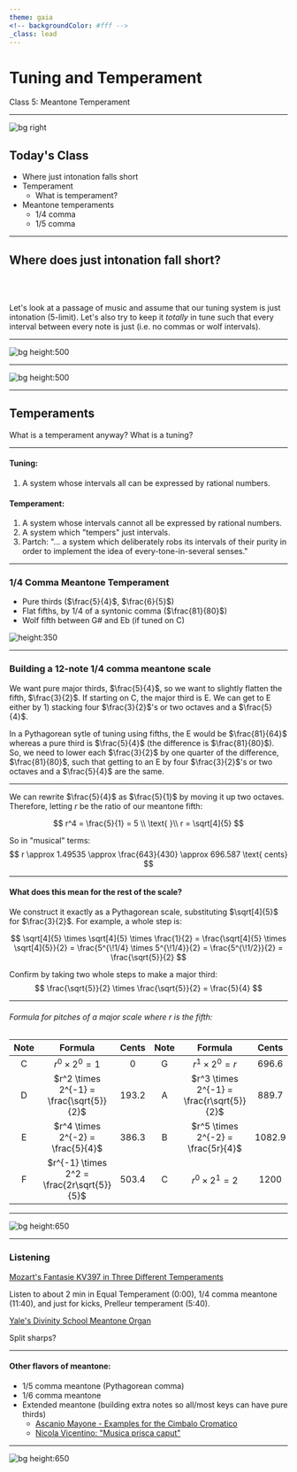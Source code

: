 ```yaml
---
theme: gaia
<!-- backgroundColor: #fff -->
_class: lead
---
```


# <!-- fit --> __Tuning and Temperament__
Class 5: Meantone Temperament

---

<!--
paginate: true
_class: invert
-->

![bg right](https://upload.wikimedia.org/wikipedia/commons/3/38/Harpsichord.9023840.jpg)

## Today's Class
- Where just intonation falls short
- Temperament
  - What is temperament?
- Meantone temperaments
  - 1/4 comma
  - 1/5 comma

---

## Where does just intonation fall short?

<br/>
<br/>

Let's look at a passage of music and assume that our tuning system is just intonation (5-limit). Let's also try to keep it _totally_ in tune such that every interval between every note is just (i.e. no commas or wolf intervals).

---

![bg height:500](/home/jacob/Documents/jacob/jobs/tuning/classes/class5/aMinor_noNotes2.png)

---

![bg height:500](/home/jacob/Documents/jacob/jobs/tuning/classes/class5/aMinor_notes.png)

---
<!-- _class: lead invert -->

## Temperaments
What is a temperament anyway? What is a tuning?

---
<!-- class: invert -->
#### Tuning:
1. A system whose intervals all can be expressed by rational numbers.

#### Temperament:
1. A system whose intervals cannot all be expressed by rational numbers.
2. A system which "tempers" just intervals.
3. Partch: "... a system which deliberately robs its intervals of their purity in order to implement the idea of every-tone-in-several senses."

---
### 1/4 Comma Meantone Temperament

- Pure thirds ($\frac{5}{4}$, $\frac{6}{5}$)
- Flat fifths, by 1/4 of a syntonic comma ($\frac{81}{80}$)
- Wolf fifth between G# and Eb (if tuned on C)

![height:350](https://www.hpschd.nu/g/tech/tmp/meantone.gif)

---
### Building a 12-note 1/4 comma meantone scale

We want pure major thirds, $\frac{5}{4}$, so we want to slightly flatten the fifth, $\frac{3}{2}$. If starting on C, the major third is E. We can get to E either by 1) stacking four $\frac{3}{2}$'s or two octaves and a $\frac{5}{4}$.

In a Pythagorean sytle of tuning using fifths, the E would be $\frac{81}{64}$ whereas a pure third is $\frac{5}{4}$ (the difference is $\frac{81}{80}$). So, we need to lower each $\frac{3}{2}$ by one quarter of the difference, $\frac{81}{80}$, such that getting to an E by four $\frac{3}{2}$'s or two octaves and a $\frac{5}{4}$ are the same.

---

We can rewrite $\frac{5}{4}$ as $\frac{5}{1}$ by moving it up two octaves. Therefore, letting $r$ be the ratio of our meantone fifth:

$$
r^4 = \frac{5}{1} = 5
\\ \text{ }\\
r = \sqrt[4]{5}
$$

So in "musical" terms:
$$
r \approx 1.49535 \approx \frac{643}{430} \approx 696.587 \text{ cents}
$$

---
#### What does this mean for the rest of the scale?

We construct it exactly as a Pythagorean scale, substituting $\sqrt[4]{5}$ for $\frac{3}{2}$. For example, a whole step is:

$$
\sqrt[4]{5} \times \sqrt[4]{5} \times \frac{1}{2} = \frac{\sqrt[4]{5} \times \sqrt[4]{5}}{2} = \frac{5^{\!1/4} \times 5^{\!1/4}}{2} = \frac{5^{\!1/2}}{2} = \frac{\sqrt{5}}{2}
$$

Confirm by taking two whole steps to make a major third:
$$
\frac{\sqrt{5}}{2} \times \frac{\sqrt{5}}{2} = \frac{5}{4}
$$



---
###### Formula for pitches of a major scale where $r$ is the fifth:

|Note | Formula | Cents | Note | Formula | Cents
|:---:|:---:|:---:|:---:|:---:|:---:|
|C |$r^0 \times 2^0 =  1$ | 0 |G | $r^1 \times 2^0 = r$ | 696.6 |
|D | $r^2 \times 2^{-1} = \frac{\sqrt{5}}{2}$ | 193.2 |A | $r^3 \times 2^{-1} = \frac{r\sqrt{5}}{2}$ | 889.7 |
|E | $r^4 \times 2^{-2} = \frac{5}{4}$ | 386.3 | B | $r^5 \times 2^{-2} = \frac{5r}{4}$ | 1082.9|
|F | $r^{-1} \times 2^2 = \frac{2r\sqrt{5}}{5}$ |503.4| C | $r^0 \times 2^1 = 2$ | 1200 |

<!-- _footer: Wolf fifth between G# and Eb so it's symmetrical (common). -->

---

![bg height:650](/home/jacob/Documents/jacob/jobs/tuning/classes/class5/1-4meantone1-12tet.png)

---
### Listening
[Mozart's Fantasie KV397 in Three Different Temperaments](https://www.youtube.com/watch?v=lzsEdK48CDY)

Listen to about 2 min in Equal Temperament (0:00), 1/4 comma meantone (11:40), and just for kicks, Prelleur temperament (5:40).

[Yale's Divinity School Meantone Organ](https://www.youtube.com/watch?v=HBxC-Egr73w)

Split sharps?

---

#### Other flavors of meantone:
- 1/5 comma meantone (Pythagorean comma)
- 1/6 comma meantone
- Extended meantone (building extra notes so all/most keys can have pure thirds)
  - [Ascanio Mayone - Examples for the Cimbalo Cromatico](https://www.youtube.com/watch?v=cAvwBGo36sA)
  - [Nicola Vicentino: "Musica prisca caput"](https://www.youtube.com/watch?v=_wWISuVmgtE)

---

![bg height:650](/home/jacob/Documents/jacob/jobs/tuning/classes/class5/vicentino1-12tet.png)
